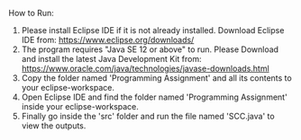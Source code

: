 How to Run:

1. Please install Eclipse IDE if it is not already installed. Download Eclipse IDE from: https://www.eclipse.org/downloads/
2. The program requires "Java SE 12 or above" to run. 
   Please Download and install the latest Java Development Kit from: https://www.oracle.com/java/technologies/javase-downloads.html
3. Copy the folder named 'Programming Assignment' and all its contents to your eclipse-workspace.
4. Open Eclipse IDE and find the folder named 'Programming Assignment' inside your eclipse-workspace.
5. Finally go inside the 'src' folder and run the file named 'SCC.java' to view the outputs.
